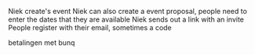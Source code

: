 Niek create's event
    Niek can also create a event proposal, people need to enter the dates that they are available
Niek sends out a link with an invite
People register with their email, sometimes a code

betalingen met bunq
